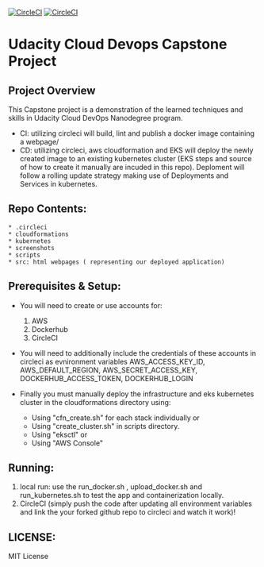 [![CircleCI](https://dl.circleci.com/status-badge/img/gh/aobri/cloud-devops-capstone/tree/master.svg?style=shield)](https://dl.circleci.com/status-badge/redirect/gh/aobri/cloud-devops-capstone/tree/master)
[![CircleCI](https://dl.circleci.com/status-badge/img/gh/aobri/cloud-devops-capstone/tree/master.svg?style=svg)](https://dl.circleci.com/status-badge/redirect/gh/aobri/cloud-devops-capstone/tree/master)

# Udacity Cloud Devops Capstone Project
## Project Overview
This Capstone project is a demonstration of the learned techniques and skills in Udacity Cloud DevOps Nanodegree program. 
* CI: utilizing circleci will build, lint and publish a docker image containing a webpage/
* CD: utilizing circleci, aws cloudformation and EKS will deploy the newly created image to an existing kubernetes cluster (EKS steps and source of how to create it manually are incuded in this repo). Deploment will follow a rolling update strategy making use of Deployments and Services in kubernetes.  


## Repo Contents: 
    * .circleci 
    * cloudformations 
    * kubernetes
    * screenshots 
    * scripts 
    * src: html webpages ( representing our deployed application)

## Prerequisites & Setup:

* You will need to create or use accounts for: 
  1. AWS 
  2. Dockerhub 
  3. CircleCI 

* You will need to additionally include the credentials of these accounts in circleci as evnironment variables
    AWS_ACCESS_KEY_ID, AWS_DEFAULT_REGION, AWS_SECRET_ACCESS_KEY, DOCKERHUB_ACCESS_TOKEN, DOCKERHUB_LOGIN 

* Finally you must manually deploy the infrastructure and eks kubernetes cluster in the cloudformations directory using:
  * Using "cfn_create.sh" for each stack individually or
  * Using "create_cluster.sh" in scripts directory. 
  * Using "eksctl" or 
  * Using "AWS Console"



## Running: 
1. local run: use the run_docker.sh , upload_docker.sh and run_kubernetes.sh to test the app and containerization locally.
2. CircleCI (simply push the code after updating all environment variables and link the your forked github repo to circleci and watch it work)!


## LICENSE: 
MIT License